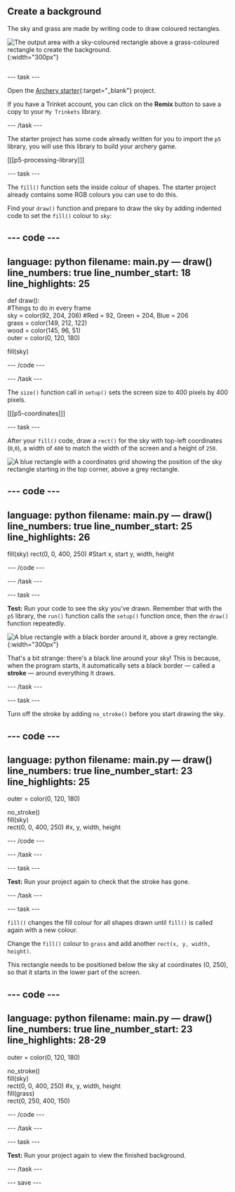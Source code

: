 ## Create a background

<div style="display: flex; flex-wrap: wrap">
<div style="flex-basis: 200px; flex-grow: 1; margin-right: 15px;">
The sky and grass are made by writing code to draw coloured rectangles.
</div>
<div>

![The output area with a sky-coloured rectangle above a grass-coloured rectangle to create the background.](images/background.png){:width="300px"}

</div>
</div>

--- task ---

Open the [Archery starter](https://editor.raspberrypi.org/python/python-archery-starter){:target="_blank"} project. 

If you have a Trinket account, you can click on the **Remix** button to save a copy to your `My Trinkets` library.

--- /task ---

The starter project has some code already written for you to import the `p5` library, you will use this library to build your archery game.

[[[p5-processing-library]]]

--- task ---

The `fill()` function sets the inside colour of shapes. The starter project already contains some RGB colours you can use to do this.

Find your `draw()` function and prepare to draw the sky by adding indented code to set the `fill()` colour to `sky`:

--- code ---
---
language: python
filename: main.py — draw()
line_numbers: true
line_number_start: 18
line_highlights: 25
---

def draw():     
  #Things to do in every frame     
  sky = color(92, 204, 206) #Red = 92, Green = 204, Blue = 206     
  grass = color(149, 212, 122)     
  wood = color(145, 96, 51)     
  outer = color(0, 120, 180)     

  fill(sky)

--- /code ---

--- /task ---

The `size()` function call in `setup()` sets the screen size to 400 pixels by 400 pixels.

[[[p5-coordinates]]]

--- task ---

After your `fill()` code, draw a `rect()` for the sky with top-left coordinates (`0`,`0`), a width of `400` to match the width of the screen and a height of `250`.

![A blue rectangle with a coordinates grid showing the position of the sky rectangle starting in the top corner, above a grey rectangle.](images/sky_coords.png)

--- code ---
---
language: python
filename: main.py — draw()
line_numbers: true
line_number_start: 25
line_highlights: 26
---

  fill(sky)
  rect(0, 0, 400, 250) #Start x, start y, width, height

--- /code ---

--- /task ---

--- task ---

**Test:** Run your code to see the sky you've drawn. Remember that with the `p5` library, the `run()` function calls the `setup()` function once, then the `draw()` function repeatedly.  

![A blue rectangle with a black border around it, above a grey rectangle.](images/sky_stroke.png){:width="300px"}

That's a bit strange: there's a black line around your sky! This is because, when the program starts, it automatically sets a black border — called a **stroke** — around everything it draws.

--- /task ---

--- task ---

Turn off the stroke by adding `no_stroke()` before you start drawing the sky.

--- code ---
---
language: python
filename: main.py — draw()
line_numbers: true
line_number_start: 23
line_highlights: 25
---

  outer = color(0, 120, 180)

  no_stroke()   
  fill(sky)   
  rect(0, 0, 400, 250) #x, y, width, height

--- /code ---

--- /task ---

--- task ---

**Test:** Run your project again to check that the stroke has gone.

--- /task ---

--- task ---

`fill()` changes the fill colour for all shapes drawn until `fill()` is called again with a new colour.

Change the `fill()` colour to `grass` and add another `rect(x, y, width, height)`.

This rectangle needs to be positioned below the sky at coordinates (0, 250), so that it starts in the lower part of the screen.

--- code ---
---
language: python
filename: main.py — draw()
line_numbers: true
line_number_start: 23
line_highlights: 28-29
---

  outer = color(0, 120, 180)

  no_stroke()     
  fill(sky)     
  rect(0, 0, 400, 250) #x, y, width, height    
  fill(grass)    
  rect(0, 250, 400, 150)     

--- /code ---

--- /task ---

--- task ---

**Test:** Run your project again to view the finished background.

--- /task ---

--- save ---
